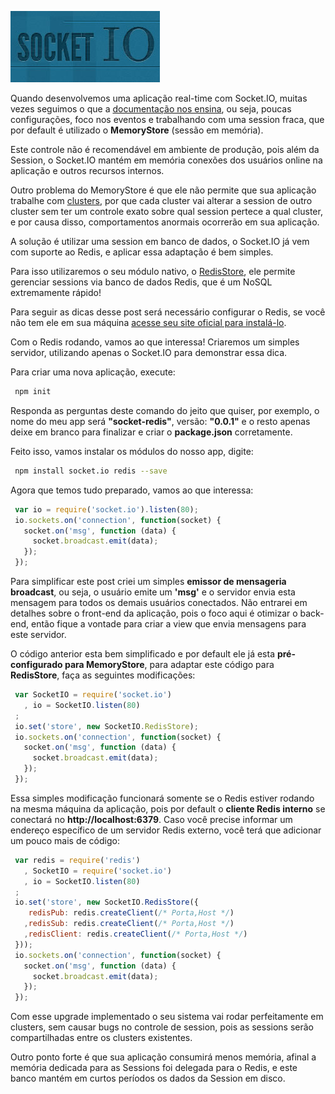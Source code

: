 ![Compartilhando Session entre Express e Socket.IO](../images/socket-io.jpg "Socket.IO com Redis")

Quando desenvolvemos uma aplicação real-time com Socket.IO, muitas vezes seguimos o que a [documentação nos ensina](http://socket.io/#how-to-use), ou seja, poucas configurações, foco nos eventos e trabalhando com uma session fraca, que por default é utilizado o **MemoryStore** (sessão em memória).

Este controle não é recomendável em ambiente de produção, pois além da Session, o Socket.IO mantém em memória conexões dos usuários online na aplicação e outros recursos internos.

Outro problema do MemoryStore é que ele não permite que sua aplicação trabalhe com [clusters](http://nodejs.org/api/cluster.html), por que cada cluster vai alterar a session de outro cluster sem ter um controle exato sobre qual session pertece a qual cluster, e por causa disso, comportamentos anormais ocorrerão em sua aplicação.

A solução é utilizar uma session em banco de dados, o Socket.IO já vem com suporte ao Redis, e aplicar essa adaptação é bem simples.

Para isso utilizaremos o seu módulo nativo, o [RedisStore](https://github.com/LearnBoost/Socket.IO/wiki/Configuring-Socket.IO), ele permite gerenciar sessions via banco de dados Redis, que é um NoSQL extremamente rápido!

Para seguir as dicas desse post será necessário configurar o Redis, se você não tem ele em sua máquina [acesse seu site oficial para instalá-lo](http://redis.io/).

Com o Redis rodando, vamos ao que interessa! Criaremos um simples servidor, utilizando apenas o Socket.IO para demonstrar essa dica.

Para criar uma nova aplicação, execute:

``` bash
 npm init
``` 

Responda as perguntas deste comando do jeito que quiser, por exemplo, o nome do meu app será **"socket-redis"**, versão: **"0.0.1"** e o resto apenas deixe em branco para finalizar e criar o **package.json** corretamente.

Feito isso, vamos instalar os módulos do nosso app, digite:

``` bash
 npm install socket.io redis --save
``` 

Agora que temos tudo preparado, vamos ao que interessa:

``` javascript
 var io = require('socket.io').listen(80);
 io.sockets.on('connection', function(socket) {
   socket.on('msg', function (data) {
     socket.broadcast.emit(data);
   });
 });
``` 

Para simplificar este post criei um simples **emissor de mensageria broadcast**, ou seja, o usuário emite um **'msg'** e o servidor envia esta mensagem para todos os demais usuários conectados.
Não entrarei em detalhes sobre o front-end da aplicação, pois o foco aqui é otimizar o back-end, então fique a vontade para criar a view que envia mensagens para este servidor.

O código anterior esta bem simplificado e por default ele já esta **pré-configurado para MemoryStore**, para adaptar este código para **RedisStore**, faça as seguintes modificações:

``` javascript
 var SocketIO = require('socket.io')
   , io = SocketIO.listen(80)
 ;
 io.set('store', new SocketIO.RedisStore);
 io.sockets.on('connection', function(socket) {
   socket.on('msg', function (data) {
     socket.broadcast.emit(data);
   });
 });
``` 

Essa simples modificação funcionará somente se o Redis estiver rodando na mesma máquina da aplicação, pois por default o **cliente Redis interno** se conectará no **http://localhost:6379**.
Caso você precise informar um endereço específico de um servidor Redis externo, você terá que adicionar um pouco mais de código:

``` javascript
 var redis = require('redis')
   , SocketIO = require('socket.io')
   , io = SocketIO.listen(80)
 ;
 io.set('store', new SocketIO.RedisStore({
    redisPub: redis.createClient(/* Porta,Host */)
   ,redisSub: redis.createClient(/* Porta,Host */)
   ,redisClient: redis.createClient(/* Porta,Host */)
 }));
 io.sockets.on('connection', function(socket) {
   socket.on('msg', function (data) {
     socket.broadcast.emit(data);
   });
 });
``` 

Com esse upgrade implementado o seu sistema vai rodar perfeitamente em clusters, sem causar bugs no controle de session, pois as sessions serão compartilhadas entre os clusters existentes.

Outro ponto forte é que sua aplicação consumirá menos memória, afinal a memória dedicada para as Sessions foi delegada para o Redis, e este banco mantém em curtos períodos os dados da Session em disco.